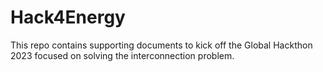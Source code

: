 # Hack4Energy
This repo contains supporting documents to kick off the Global Hackthon 2023 focused on solving the interconnection problem.
